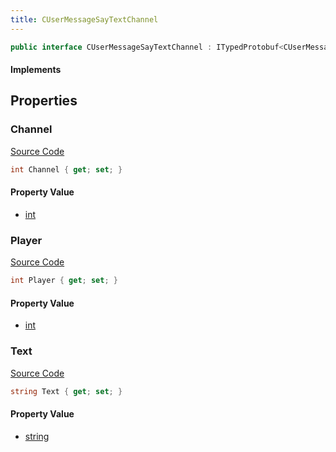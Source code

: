 ```yaml
---
title: CUserMessageSayTextChannel
---
```


```csharp
public interface CUserMessageSayTextChannel : ITypedProtobuf<CUserMessageSayTextChannel>, INativeHandle, INetMessage<CUserMessageSayTextChannel>, IDisposable
```

#### Implements

## Properties

### Channel

[Source Code](https://github.com/swiftly-solution/swiftlys2/blob/main/managed/src/SwiftlyS2.Generated/Protobufs/Interfaces/CUserMessageSayTextChannel.cs#L21)

```csharp
int Channel { get; set; }
```

#### Property Value

- [int](https://learn.microsoft.com/dotnet/api/system.int32)

### Player

[Source Code](https://github.com/swiftly-solution/swiftlys2/blob/main/managed/src/SwiftlyS2.Generated/Protobufs/Interfaces/CUserMessageSayTextChannel.cs#L18)

```csharp
int Player { get; set; }
```

#### Property Value

- [int](https://learn.microsoft.com/dotnet/api/system.int32)

### Text

[Source Code](https://github.com/swiftly-solution/swiftlys2/blob/main/managed/src/SwiftlyS2.Generated/Protobufs/Interfaces/CUserMessageSayTextChannel.cs#L24)

```csharp
string Text { get; set; }
```

#### Property Value

- [string](https://learn.microsoft.com/dotnet/api/system.string)

